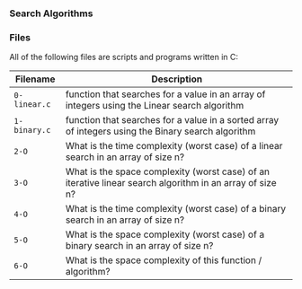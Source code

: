 ### Search Algorithms



### Files
All of the following files are scripts and programs written in C:

| Filename | Description |
| -------- | ----------- |
| `0-linear.c` |  function that searches for a value in an array of integers using the Linear search algorithm |
| `1-binary.c` | function that searches for a value in a sorted array of integers using the Binary search algorithm |
| `2-O` | What is the time complexity (worst case) of a linear search in an array of size n? |
| `3-O` | What is the space complexity (worst case) of an iterative linear search algorithm in an array of size n? |
| `4-O` | What is the time complexity (worst case) of a binary search in an array of size n? |
| `5-O` | What is the space complexity (worst case) of a binary search in an array of size n? |
| `6-O` | What is the space complexity of this function / algorithm?|
